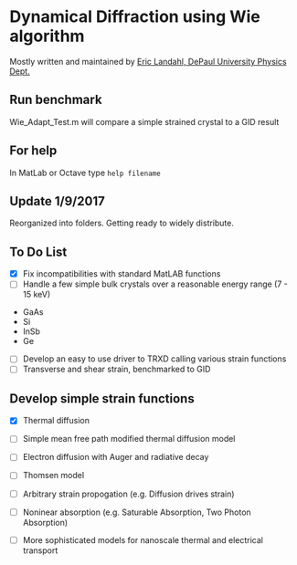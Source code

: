 # Dynamical Diffraction using Wie algorithm

Mostly written and maintained by [Eric Landahl, DePaul University Physics Dept.](https://sites.google.com/site/elandahl/)

## Run benchmark
Wie_Adapt_Test.m will compare a simple strained crystal to a GID result

## For help
In MatLab or Octave type `help filename`

## Update 1/9/2017
Reorganized into folders.
Getting ready to widely distribute.

## To Do List
- [x] Fix incompatibilities with standard MatLAB functions
- [ ] Handle a few simple bulk crystals over a reasonable energy range (7 - 15 keV)
*  GaAs
*  Si
*  InSb
*  Ge
- [ ]  Develop an easy to use driver to TRXD calling various strain functions
- [ ] Transverse and shear strain, benchmarked to GID

## Develop simple strain functions
- [X] Thermal diffusion
- [ ] Simple mean free path modified thermal diffusion model
- [ ] Electron diffusion with Auger and radiative decay
- [ ] Thomsen model
- [ ] Arbitrary strain propogation (e.g. Diffusion drives strain)
- [ ] Noninear absorption (e.g. Saturable Absorption, Two Photon Absorption)
- [ ] More sophisticated models for nanoscale thermal and electrical transport


